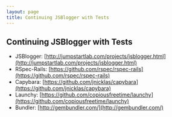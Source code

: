 ```yaml
---
layout: page
title: Continuing JSBlogger with Tests
---
```


## Continuing JSBlogger with Tests

* JSBlogger: [http://jumpstartlab.com/projects/jsblogger.html](http://jumpstartlab.com/projects/jsblogger.html)
* RSpec-Rails: [https://github.com/rspec/rspec-rails](https://github.com/rspec/rspec-rails)
* Capybara: [https://github.com/jnicklas/capybara](https://github.com/jnicklas/capybara)
* Launchy: [https://github.com/copiousfreetime/launchy](https://github.com/copiousfreetime/launchy)
* Bundler: [http://gembundler.com/](http://gembundler.com/)